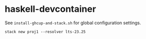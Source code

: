 # haskell-devcontainer


See `install-ghcup-and-stack.sh` for global configuration settings.

```
stack new proj1 --resolver lts-23.25
```